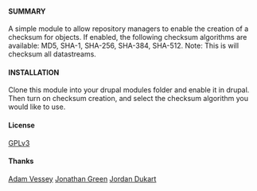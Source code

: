 #### SUMMARY

A simple module to allow repository managers to enable the creation of a checksum for objects. If enabled, the following checksum algorithms are available: MD5, SHA-1, SHA-256, SHA-384, SHA-512. Note: This is will checksum all datastreams.

#### INSTALLATION

Clone this module into your drupal modules folder and enable it in drupal. Then turn on checksum creation, and select the checksum algorithm you would like to use.

#### License

[GPLv3](http://www.gnu.org/licenses/gpl-3.0.txt)

#### Thanks

[Adam Vessey](https://github.com/adam-vessey)
[Jonathan Green](https://github.com/jonathangreen)
[Jordan Dukart](https://github.com/jordandukart)
